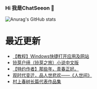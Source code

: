 ### Hi 我是ChatSeeon 👋
![Anurag's GitHub stats](https://github-readme-stats.vercel.app/api?username=chatseeon&theme=react&show_icons=true)  

# 最近更新
<!-- BLOG-POST-LIST:START -->
- [【教程】Windows快捷打开应用及网站](https://csworldlet.top/62.html)
- [铃芽户缔（铃芽之旅）小说中文版](https://csworldlet.top/60.html)
- [【特约作者】那些年，青春正好。](https://csworldlet.top/58.html)
- [观时代变迁，品人世悲欢——《人世间》](https://csworldlet.top/56.html)
- [村上春树长篇代表作品集](https://csworldlet.top/54.html)
<!-- BLOG-POST-LIST:END -->
